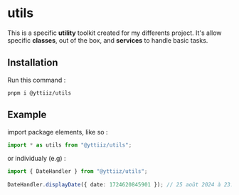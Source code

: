 # utils

This is a specific **utility** toolkit created for my differents project. It's allow specific **classes**, out of the box, and **services** to handle basic tasks.

## Installation

Run this command :

```
pnpm i @yttiiz/utils
```

## Example

import package elements, like so :

```javascript
import * as utils from "@yttiiz/utils";
```

or individualy (e.g) :

```ts
import { DateHandler } from "@yttiiz/utils";
 
DateHandler.displayDate({ date: 1724620845901 }); // 25 août 2024 à 23:20